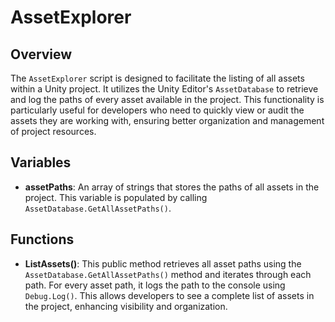 # AssetExplorer

## Overview
The `AssetExplorer` script is designed to facilitate the listing of all assets within a Unity project. It utilizes the Unity Editor's `AssetDatabase` to retrieve and log the paths of every asset available in the project. This functionality is particularly useful for developers who need to quickly view or audit the assets they are working with, ensuring better organization and management of project resources.

## Variables
- **assetPaths**: An array of strings that stores the paths of all assets in the project. This variable is populated by calling `AssetDatabase.GetAllAssetPaths()`.

## Functions
- **ListAssets()**: This public method retrieves all asset paths using the `AssetDatabase.GetAllAssetPaths()` method and iterates through each path. For every asset path, it logs the path to the console using `Debug.Log()`. This allows developers to see a complete list of assets in the project, enhancing visibility and organization.